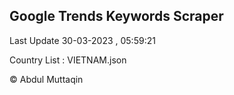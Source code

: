 

## Google Trends Keywords Scraper 
 
Last Update 30-03-2023 , 05:59:21

Country List :
VIETNAM.json



© Abdul Muttaqin 
